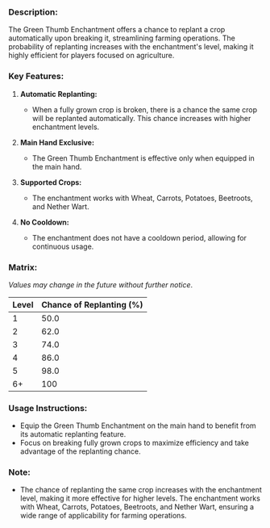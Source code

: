 ### **Description:**

The Green Thumb Enchantment offers a chance to replant a crop automatically upon breaking it, streamlining farming operations. The probability of replanting increases with the enchantment's level, making it highly efficient for players focused on agriculture.

### **Key Features:**

1. **Automatic Replanting:**
    
    - When a fully grown crop is broken, there is a chance the same crop will be replanted automatically. This chance increases with higher enchantment levels.
2. **Main Hand Exclusive:**
    
    - The Green Thumb Enchantment is effective only when equipped in the main hand.
3. **Supported Crops:**
    
    - The enchantment works with Wheat, Carrots, Potatoes, Beetroots, and Nether Wart.
4. **No Cooldown:**
    
    - The enchantment does not have a cooldown period, allowing for continuous usage.

### **Matrix:**

_Values may change in the future without further notice_.

| Level | Chance of Replanting (%) |
| ----- | ------------------------ |
| 1     | 50.0                     |
| 2     | 62.0                     |
| 3     | 74.0                     |
| 4     | 86.0                     |
| 5     | 98.0                     |
| 6+    | 100                      |

### **Usage Instructions:**

- Equip the Green Thumb Enchantment on the main hand to benefit from its automatic replanting feature.
- Focus on breaking fully grown crops to maximize efficiency and take advantage of the replanting chance.

### **Note:**

- The chance of replanting the same crop increases with the enchantment level, making it more effective for higher levels. The enchantment works with Wheat, Carrots, Potatoes, Beetroots, and Nether Wart, ensuring a wide range of applicability for farming operations.